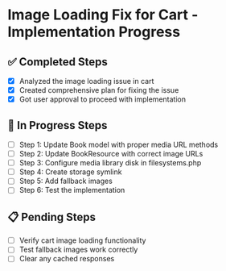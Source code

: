 # Image Loading Fix for Cart - Implementation Progress

## ✅ Completed Steps
- [x] Analyzed the image loading issue in cart
- [x] Created comprehensive plan for fixing the issue
- [x] Got user approval to proceed with implementation

## 🔄 In Progress Steps
- [ ] Step 1: Update Book model with proper media URL methods
- [ ] Step 2: Update BookResource with correct image URLs
- [ ] Step 3: Configure media library disk in filesystems.php
- [ ] Step 4: Create storage symlink
- [ ] Step 5: Add fallback images
- [ ] Step 6: Test the implementation

## 📋 Pending Steps
- [ ] Verify cart image loading functionality
- [ ] Test fallback images work correctly
- [ ] Clear any cached responses
